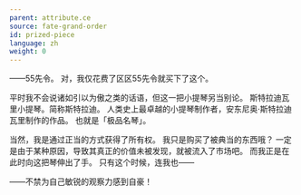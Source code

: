 ```yaml
---
parent: attribute.ce
source: fate-grand-order
id: prized-piece
language: zh
weight: 0
---
```


——55先令。
对，我仅花费了区区55先令就买下了这个。

平时我不会说诸如引以为傲之类的话语，但这一把小提琴另当别论。
斯特拉迪瓦里小提琴。简称斯特拉迪。
人类史上最卓越的小提琴制作者，安东尼奥·斯特拉迪瓦里制作的作品。
也就是「极品名琴」。

当然，我是通过正当的方式获得了所有权。
我只是购买了被典当的东西哦？
一定是由于某种原因，导致其真正的价值未被发现，就被流入了市场吧。
而我正是在此时向这把琴伸出了手。
只有这个时候，连我也——

——不禁为自己敏锐的观察力感到自豪！
